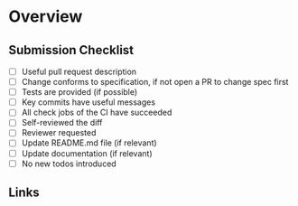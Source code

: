 # Overview

<!-- Describe your changes briefly here, with some context as to why this is needed. -->

## Submission Checklist

<!-- Please check all the boxes that apply to your pull request. -->

- [ ] Useful pull request description
- [ ] Change conforms to specification, if not open a PR to change spec first
- [ ] Tests are provided (if possible)
- [ ] Key commits have useful messages
- [ ] All check jobs of the CI have succeeded
- [ ] Self-reviewed the diff
- [ ] Reviewer requested
- [ ] Update README.md file (if relevant)
- [ ] Update documentation (if relevant)
- [ ] No new todos introduced

## Links

<!--
- Link any relevant Confluence or additional Jira tickets if need be
- If your PR closes some of the existing issues, please add links to them here.
  Mentioned issues will be automatically closed.
  Usage: "Closes #<issue number>", or "Closes (paste link of issue)"
-->

